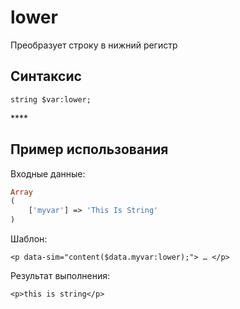 # lower

Преобразует строку в нижний регистр

## **Синтаксис**

```text
string $var:lower;
```

\*\*\*\*

## **Пример использования**

Входные данные:

```php
Array
(
    ['myvar'] => 'This Is String'
)
```

Шаблон:

```markup
<p data-sim="content($data.myvar:lower);"> … </p>
```

Результат выполнения:

```markup
<p>this is string</p>
```


